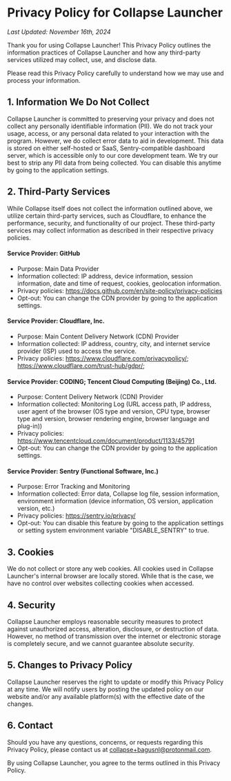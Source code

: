 # Privacy Policy for Collapse Launcher

_Last Updated: November 16th, 2024_

Thank you for using Collapse Launcher! This Privacy Policy outlines the information practices of Collapse Launcher and how any third-party services utilized may collect, use, and disclose data.

Please read this Privacy Policy carefully to understand how we may use and process your information.

## 1. Information We Do Not Collect

Collapse Launcher is committed to preserving your privacy and does not collect any personally identifiable information (PII). We do not track your usage, access, or any personal data related to your interaction with the program.
However, we do collect error data to aid in development. This data is stored on either self-hosted or SaaS, Sentry-compatible dashboard server, which is accessible only to our core development team. We try our best to strip any PII data from being collected. You can disable this anytime by going to the application settings.

## 2. Third-Party Services

While Collapse itself does not collect the information outlined above, we utilize certain third-party services, such as Cloudflare, to enhance the performance, security, and functionality of our project. These third-party services may collect information as described in their respective privacy policies.

#### Service Provider: GitHub
- Purpose: Main Data Provider
- Information collected: IP address, device information, session information, date and time of request, cookies, geolocation information.
- Privacy policies:
  https://docs.github.com/en/site-policy/privacy-policies
- Opt-out: You can change the CDN provider by going to the application settings.

#### Service Provider: Cloudflare, Inc.
- Purpose: Main Content Delivery Network (CDN) Provider
- Information collected: IP address, country, city, and internet service provider (ISP) used to access the service.
- Privacy policies: 
  https://www.cloudflare.com/privacypolicy/; https://www.cloudflare.com/trust-hub/gdpr/; 

#### Service Provider: CODING; Tencent Cloud Computing (Beijing) Co., Ltd.
- Purpose: Content Delivery Network (CDN) Provider
- Information collected: Monitoring Log (URL access path, IP address, user agent of the browser (OS type and version, CPU type, browser type and version, browser rendering engine, browser language and plug-in))
- Privacy policies:
  https://www.tencentcloud.com/document/product/1133/45791
- Opt-out: You can change the CDN provider by going to the application settings.

#### Service Provider: Sentry (Functional Software, Inc.)
- Purpose: Error Tracking and Monitoring
- Information collected: Error data, Collapse log file, session information, environment information (device information, OS version, application version, etc.)
- Privacy policies:
  https://sentry.io/privacy/
- Opt-out: You can disable this feature by going to the application settings or setting system environment variable "DISABLE_SENTRY" to true.


## 3. Cookies

We do not collect or store any web cookies. All cookies used in Collapse Launcher's internal browser are locally stored. While that is the case, we have no control over websites collecting cookies when accessed.

## 4. Security

Collapse Launcher employs reasonable security measures to protect against unauthorized access, alteration, disclosure, or destruction of data. However, no method of transmission over the internet or electronic storage is completely secure, and we cannot guarantee absolute security.

## 5. Changes to Privacy Policy

Collapse Launcher reserves the right to update or modify this Privacy Policy at any time. We will notify users by posting the updated policy on our website and/or any available platform(s) with the effective date of the changes.

## 6. Contact

Should you have any questions, concerns, or requests regarding this Privacy Policy, please contact us at collapse+bagusnl@protonmail.com.

By using Collapse Launcher, you agree to the terms outlined in this Privacy Policy.
